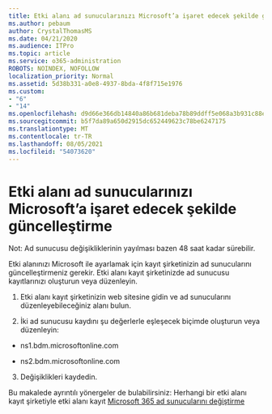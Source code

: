 ```yaml
---
title: Etki alanı ad sunucularınızı Microsoft’a işaret edecek şekilde güncelleştirme
ms.author: pebaum
author: CrystalThomasMS
ms.date: 04/21/2020
ms.audience: ITPro
ms.topic: article
ms.service: o365-administration
ROBOTS: NOINDEX, NOFOLLOW
localization_priority: Normal
ms.assetid: 5d38b331-a0e8-4937-8bda-4f8f715e1976
ms.custom:
- "6"
- "14"
ms.openlocfilehash: d9d66e366db14840a86b681deba78b89ddff5e068a3b931c88e493d2ec791b10
ms.sourcegitcommit: b5f7da89a650d2915dc652449623c78be6247175
ms.translationtype: MT
ms.contentlocale: tr-TR
ms.lasthandoff: 08/05/2021
ms.locfileid: "54073620"
---
```

# <a name="update-your-domain-nameservers-to-point-to-microsoft"></a>Etki alanı ad sunucularınızı Microsoft’a işaret edecek şekilde güncelleştirme

Not: Ad sunucusu değişikliklerinin yayılması bazen 48 saat kadar sürebilir.
  
Etki alanınızı Microsoft ile ayarlamak için kayıt şirketinizin ad sunucularını güncelleştirmeniz gerekir. Etki alanı kayıt şirketinizde ad sunucusu kayıtlarınızı oluşturun veya düzenleyin.
  
1. Etki alanı kayıt şirketinizin web sitesine gidin ve ad sunucularını düzenleyebileceğiniz alanı bulun.

2. İki ad sunucusu kaydını şu değerlerle eşleşecek biçimde oluşturun veya düzenleyin:

  - ns1.bdm.microsoftonline.com

  - ns2.bdm.microsoftonline.com

3. Değişiklikleri kaydedin.

Bu makalede ayrıntılı yönergeler de bulabilirsiniz: Herhangi bir etki alanı kayıt şirketiyle etki alanı kayıt [Microsoft 365 ad sunucularını değiştirme](https://docs.microsoft.com/microsoft-365/admin/get-help-with-domains/change-nameservers-at-any-domain-registrar)
  